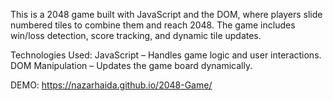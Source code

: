 This is a 2048 game built with JavaScript and the DOM, where players slide numbered tiles to combine them and reach 2048. The game includes win/loss detection, score tracking, and dynamic tile updates.

Technologies Used:
JavaScript – Handles game logic and user interactions.
DOM Manipulation – Updates the game board dynamically.

DEMO: https://nazarhaida.github.io/2048-Game/
